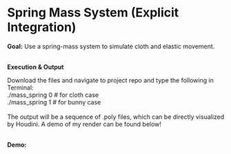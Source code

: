 # Spring Mass System (Explicit Integration)

**Goal:** Use a spring-mass system to simulate cloth and elastic movement. <br />
<br />

**Execution & Output**

Download the files and navigate to project repo and type the following in Terminal: <br />
./mass_spring 0    # for cloth case <br />
./mass_spring 1    # for bunny case <br />
<br />
The output will be a sequence of .poly files, which can be directly visualized by Houdini. A demo of my render can be found below!<br />
<br />

**Demo:** <br />

